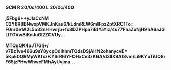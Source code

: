 #### GCM R 20/0c/400 L 20/0c/400
**j5Fbg6++yJIaCcNM**<br/>**C2Y8R8BNwxpVMKJnKau6/kLdmREW6mlFpzZptXRC1To=**<br/>**F0nr0e1A2L5o32nHHwrjb+fc8DZPHpa7iBIYaYiz/4s77FhaZoNjH9hA6aJGLtTOVw8iKdJuGI2ZCVUy...**<br/><br/>
**MTQgQK4pJT/GIj+/**<br/>**v7Bz1ve466u9sY8ycpOdlhhmTQdsDSjAHN2ohanycvE=**<br/>**5KpE0QRMpWKfxzKYSrRl6YFOHxCe3zK6A/d3llX9AI8vm/Li9KYuTiUQ8rF65jzPHwWhwcFMhAyUvjma...**